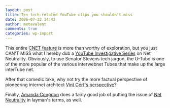 ```yaml
---
layout: post
title: Ten tech-related YouTube clips you shouldn't miss
date: 2006-07-22 14:43
author: metavalent
comments: true
categories: wp-import
---
```

This entire <a href="http://news.com.com/2300-1026_3-6095928.html">CNET feature</a> is more than worthy of exploration, but you just CAN'T MISS what I hereby dub a <a href="http://youtube.com/watch?v=SIn_J_jxf-o&amp;search=net%20neutrality">YouTube Investigative Series</a> on Net Neutrality. Obviously, to use Senator Stevens tech jargon, the U-Tube is one of the more popular of the various interwebnet Tubes that make up the large interTube net.

After that comedic take, why not try the more factual perspective of pioneering internet architect <a href="http://www.youtube.com/watch?v=-QMEf3FfuoI&amp;mode=related&amp;search=net%20neutrality">Vint Cerf's perspective</a>?

Finally, <a href="http://www.rocketboom.com/vlog/archives/2006/06/rb_06_jun_23.html">Amanda Congdon</a> does a fairly good job of putting the issue of <a href="http://www.rocketboom.com/vlog/archives/2006/06/rb_06_jun_23.html">Net Neutrality</a> in layman's terms, as well.
